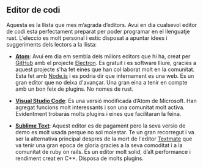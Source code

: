 ## Editor de codi

Aquesta es la llista que mes m’agrada d’editors. Avui en dia cualsevol editor de codi esta perfectament preparat per poder programar en el llenguatje rust. L’eleccio es molt personal i estic disposat a apuntar idees i suggeriments dels lectors a la llista:

* [**Atom**](http://atom.io): Avui em dia em sembla dels millors editors que hi ha, creat per [GitHub](http://github.com) amb el projecte [Electron](http://electron.io). Es gratuit i es software lliure, gracies a aquest projecte s'ha fet eines que han col·laborat molt en la comunitat. Esta fet amb [Node.js](http://nodejs.org) i es podria dir que internament es una web. Es un gran editor que no deixa d'avançar. Una gran eina a tenir en compte amb un bon feix de plugins. No nomes de rust.

* [**Visual Studio Code**](http://code.visualstudio.com): Es una versió modificada d’Atom de Microsoft. Han agregat funcions molt interessants i son una comunitat molt activa. Evidentment trobaràs molts plugins i eines que facilitaran la feina.

* [**Sublime Text**](https://www.sublimetext.com/): Aquest editor es de pagament pero la seva versio de demo es molt usada perque no sol molestar. Te un gran recorregut i va ser la alternativa principal despres de la mort de l'editor [Textmate](https://macromates.com/) que va tenir una gran epoca de gloria gracies a la seva comoditat i a la comunitat de ruby on rails. Es un editor molt solid, d’alt performance i rendiment creat en C++. Disposa de molts plugins.



